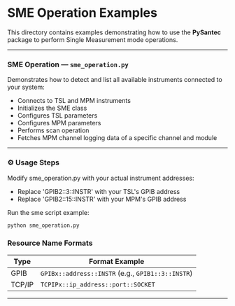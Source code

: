 # SME Operation Examples

This directory contains examples demonstrating how to use the **PySantec** package to perform Single Measurement mode operations.

---

### SME Operation — `sme_operation.py`

Demonstrates how to detect and list all available instruments connected to your system:

- Connects to TSL and MPM instruments 
- Initializes the SME class
- Configures TSL parameters
- Configures MPM parameters
- Performs scan operation
- Fetches MPM channel logging data of a specific channel and module

---

### ⚙️ Usage Steps

Modify sme_operation.py with your actual instrument addresses:

- Replace 'GPIB2::3::INSTR' with your TSL's GPIB address
- Replace 'GPIB2::15::INSTR' with your MPM's GPIB address

Run the sme script example:

```bash
python sme_operation.py
```

### Resource Name Formats

| Type    | Format Example                                    |
|---------|---------------------------------------------------|
| GPIB    | `GPIBx::address::INSTR` (e.g., `GPIB1::3::INSTR`) |
| TCP/IP  | `TCPIPx::ip_address::port::SOCKET`                |

---